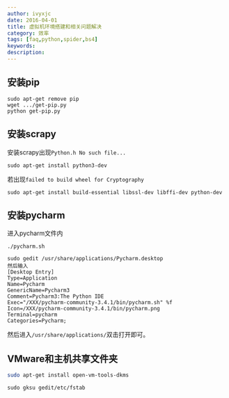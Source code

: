 ```yaml
---
author: ivyxjc
date: 2016-04-01
title: 虚拟机环境搭建和相关问题解决
category: 效率
tags: [faq,python,spider,bs4]
keywords:
description:
---
```


## 安装pip

```
sudo apt-get remove pip
wget .../get-pip.py
python get-pip.py
```


## 安装scrapy
安装scrapy出现`Python.h No such file...`

```
sudo apt-get install python3-dev
```


若出现`failed to build wheel for Cryptography`

```
sudo apt-get install build-essential libssl-dev libffi-dev python-dev
```

## 安装pycharm

进入pycharm文件内

```
./pycharm.sh
```


```
sudo gedit /usr/share/applications/Pycharm.desktop
然后输入
[Desktop Entry]
Type=Application
Name=Pycharm
GenericName=Pycharm3
Comment=Pycharm3:The Python IDE
Exec="/XXX/pycharm-community-3.4.1/bin/pycharm.sh" %f
Icon=/XXX/pycharm-community-3.4.1/bin/pycharm.png
Terminal=pycharm
Categories=Pycharm;
```

然后进入`/usr/share/applications/`双击打开即可。




## VMware和主机共享文件夹




```bash
sudo apt-get install open-vm-tools-dkms
```


```
sudo gksu gedit/etc/fstab
```
